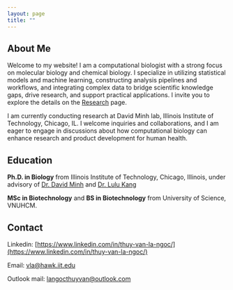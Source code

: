 ```yaml
---
layout: page
title: ""
---
```


## About Me

Welcome to my website! I am a computational biologist with a strong focus on molecular biology and chemical biology. I specialize in utilizing statistical models and machine learning, constructing analysis pipelines and workflows, and integrating complex data to bridge scientific knowledge gaps, drive research, and support practical applications. I invite you to explore the details on the [Research](https://vanngocthuyla.github.io/research) page.

I am currently conducting research at David Minh lab, Illinois Institute of Technology, Chicago, IL.  I welcome inquiries and collaborations, and I am eager to engage in discussions about how computational biology can enhance research and product development for human health.

## Education

**Ph.D. in Biology** from Illinois Institute of Technology, Chicago, Illinois, under advisory of [Dr. David Minh](https://www.iit.edu/directory/people/david-minh) and [Dr. Lulu Kang](https://www.umass.edu/mathematics-statistics/about/directory/lulu-kang)

**MSc in Biotechnology** and **BS in Biotechnology** from University of Science, VNUHCM.

## Contact 

Linkedin: [https://www.linkedin.com/in/thuy-van-la-ngoc/](https://www.linkedin.com/in/thuy-van-la-ngoc/)

Email: [vla@hawk.iit.edu](vla@hawk.iit.edu)

Outlook mail: [langocthuyvan@outlook.com](langocthuyvan@outlook.com)
